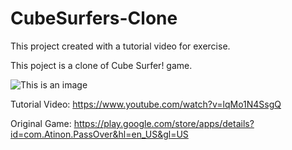 # CubeSurfers-Clone
This project created with a tutorial video for exercise. 

This poject is a clone of Cube Surfer! game.	

![This is an image](https://i.hizliresim.com/b5pes3i.png)



Tutorial Video: https://www.youtube.com/watch?v=lqMo1N4SsgQ

Original Game: https://play.google.com/store/apps/details?id=com.Atinon.PassOver&hl=en_US&gl=US
